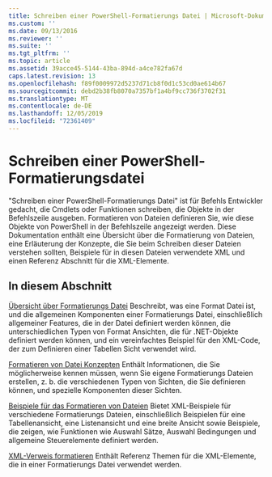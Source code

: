 ```yaml
---
title: Schreiben einer PowerShell-Formatierungs Datei | Microsoft-Dokumentation
ms.custom: ''
ms.date: 09/13/2016
ms.reviewer: ''
ms.suite: ''
ms.tgt_pltfrm: ''
ms.topic: article
ms.assetid: 39acce45-5144-43ba-894d-a4ce782fa67d
caps.latest.revision: 13
ms.openlocfilehash: f89f0009972d5237d71cb8f0d1c53cd0ae614b67
ms.sourcegitcommit: debd2b38fb8070a7357bf1a4bf9cc736f3702f31
ms.translationtype: MT
ms.contentlocale: de-DE
ms.lasthandoff: 12/05/2019
ms.locfileid: "72361409"
---
```

# <a name="writing-a-powershell-formatting-file"></a>Schreiben einer PowerShell-Formatierungsdatei

"Schreiben einer PowerShell-Formatierungs Datei" ist für Befehls Entwickler gedacht, die Cmdlets oder Funktionen schreiben, die Objekte in der Befehlszeile ausgeben. Formatieren von Dateien definieren Sie, wie diese Objekte von PowerShell in der Befehlszeile angezeigt werden. Diese Dokumentation enthält eine Übersicht über die Formatierung von Dateien, eine Erläuterung der Konzepte, die Sie beim Schreiben dieser Dateien verstehen sollten, Beispiele für in diesen Dateien verwendete XML und einen Referenz Abschnitt für die XML-Elemente.

## <a name="in-this-section"></a>In diesem Abschnitt

[Übersicht über Formatierungs Datei](./formatting-file-overview.md) Beschreibt, was eine Format Datei ist, und die allgemeinen Komponenten einer Formatierungs Datei, einschließlich allgemeiner Features, die in der Datei definiert werden können, die unterschiedlichen Typen von Format Ansichten, die für .NET-Objekte definiert werden können, und ein vereinfachtes Beispiel für den XML-Code, der zum Definieren einer Tabellen Sicht verwendet wird.

[Formatieren von Datei Konzepten](./formatting-file-concepts.md) Enthält Informationen, die Sie möglicherweise kennen müssen, wenn Sie eigene Formatierungs Dateien erstellen, z. b. die verschiedenen Typen von Sichten, die Sie definieren können, und spezielle Komponenten dieser Sichten.

[Beispiele für das Formatieren von Dateien](./examples-of-formatting-files.md) Bietet XML-Beispiele für verschiedene Formatierungs Dateien, einschließlich Beispielen für eine Tabellenansicht, eine Listenansicht und eine breite Ansicht sowie Beispiele, die zeigen, wie Funktionen wie Auswahl Sätze, Auswahl Bedingungen und allgemeine Steuerelemente definiert werden.

[XML-Verweis formatieren](./format-schema-xml-reference.md) Enthält Referenz Themen für die XML-Elemente, die in einer Formatierungs Datei verwendet werden.
